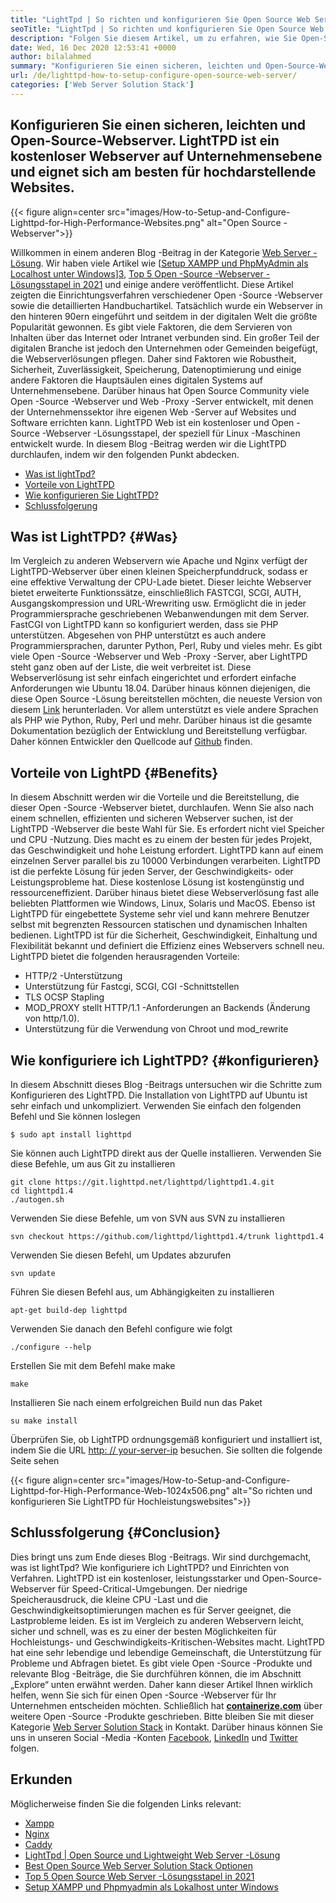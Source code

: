 ```yaml
---
title: "LightTpd | So richten und konfigurieren Sie Open Source Web Server '" 
seoTitle: "LightTpd | So richten und konfigurieren Sie Open Source Web Server" 
description: "Folgen Sie diesem Artikel, um zu erfahren, wie Sie Open-Source-Webserver einrichten und konfigurieren. LightTPD ist ein konformer Webserver, der mit einer robusten CPU -Laststeuerung geliefert wird." 
date: Wed, 16 Dec 2020 12:53:41 +0000
author: bilalahmed
summary: "Konfigurieren Sie einen sicheren, leichten und Open-Source-Webserver. LightTPD ist ein kostenloser Webserver auf Unternehmensebene und eignet sich am besten für hochdarstellende Websites." 
url: /de/lighttpd-how-to-setup-configure-open-source-web-server/
categories: ['Web Server Solution Stack']
---
```


## Konfigurieren Sie einen sicheren, leichten und Open-Source-Webserver. LightTPD ist ein kostenloser Webserver auf Unternehmensebene und eignet sich am besten für hochdarstellende Websites.

{{< figure align=center src="images/How-to-Setup-and-Configure-Lighttpd-for-High-Performance-Websites.png" alt="Open Source -Webserver">}}

Willkommen in einem anderen Blog -Beitrag in der Kategorie [Web Server -Lösung][1]. Wir haben viele Artikel wie [[Setup XAMPP und PhpMyAdmin als Localhost unter Windows][2]][3], [Top 5 Open -Source -Webserver -Lösungsstapel in 2021][4] und einige andere veröffentlicht. Diese Artikel zeigten die Einrichtungsverfahren verschiedener Open -Source -Webserver sowie die detaillierten Handbuchartikel. Tatsächlich wurde ein Webserver in den hinteren 90ern eingeführt und seitdem in der digitalen Welt die größte Popularität gewonnen. Es gibt viele Faktoren, die dem Servieren von Inhalten über das Internet oder Intranet verbunden sind. Ein großer Teil der digitalen Branche ist jedoch den Unternehmen oder Gemeinden beigefügt, die Webserverlösungen pflegen. Daher sind Faktoren wie Robustheit, Sicherheit, Zuverlässigkeit, Speicherung, Datenoptimierung und einige andere Faktoren die Hauptsäulen eines digitalen Systems auf Unternehmensebene.
Darüber hinaus hat Open Source Community viele Open -Source -Webserver und Web -Proxy -Server entwickelt, mit denen der Unternehmenssektor ihre eigenen Web -Server auf Websites und Software errichten kann. LightTPD Web ist ein kostenloser und Open -Source -Webserver -Lösungsstapel, der speziell für Linux -Maschinen entwickelt wurde. In diesem Blog -Beitrag werden wir die LightTPD durchlaufen, indem wir den folgenden Punkt abdecken.
  * [Was ist lightTpd?][5]
  * [Vorteile von LightTPD][6]
  * [Wie konfigurieren Sie LightTPD?][7]
  * [Schlussfolgerung][8]

## Was ist LightTPD?   {#Was}
Im Vergleich zu anderen Webservern wie Apache und Nginx verfügt der LightTPD-Webserver über einen kleinen Speicherpfunddruck, sodass er eine effektive Verwaltung der CPU-Lade bietet. Dieser leichte Webserver bietet erweiterte Funktionssätze, einschließlich FASTCGI, SCGI, AUTH, Ausgangskompression und URL-Wrewriting usw. Ermöglicht die in jeder Programmiersprache geschriebenen Webanwendungen mit dem Server. FastCGI von LightTPD kann so konfiguriert werden, dass sie PHP unterstützen. Abgesehen von PHP unterstützt es auch andere Programmiersprachen, darunter Python, Perl, Ruby und vieles mehr.
Es gibt viele Open -Source -Webserver und Web -Proxy -Server, aber LightTPD steht ganz oben auf der Liste, die weit verbreitet ist. Diese Webserverlösung ist sehr einfach eingerichtet und erfordert einfache Anforderungen wie Ubuntu 18.04. Darüber hinaus können diejenigen, die diese Open Source -Lösung bereitstellen möchten, die neueste Version von diesem [Link][9] herunterladen. Vor allem unterstützt es viele andere Sprachen als PHP wie Python, Ruby, Perl und mehr. Darüber hinaus ist die gesamte Dokumentation bezüglich der Entwicklung und Bereitstellung verfügbar. Daher können Entwickler den Quellcode auf [Github][10] finden.

## Vorteile von LightPD   {#Benefits}
In diesem Abschnitt werden wir die Vorteile und die Bereitstellung, die dieser Open -Source -Webserver bietet, durchlaufen. Wenn Sie also nach einem schnellen, effizienten und sicheren Webserver suchen, ist der LightTPD -Webserver die beste Wahl für Sie. Es erfordert nicht viel Speicher und CPU -Nutzung. Dies macht es zu einem der besten für jedes Projekt, das Geschwindigkeit und hohe Leistung erfordert. LightTPD kann auf einem einzelnen Server parallel bis zu 10000 Verbindungen verarbeiten. LightTPD ist die perfekte Lösung für jeden Server, der Geschwindigkeits- oder Leistungsprobleme hat. Diese kostenlose Lösung ist kostengünstig und ressourceneffizient.
Darüber hinaus bietet diese Webserverlösung fast alle beliebten Plattformen wie Windows, Linux, Solaris und MacOS. Ebenso ist LightTPD für eingebettete Systeme sehr viel und kann mehrere Benutzer selbst mit begrenzten Ressourcen statischen und dynamischen Inhalten bedienen. LightTPD ist für die Sicherheit, Geschwindigkeit, Einhaltung und Flexibilität bekannt und definiert die Effizienz eines Webservers schnell neu.
LightTPD bietet die folgenden herausragenden Vorteile:
  * HTTP/2 -Unterstützung
  * Unterstützung für Fastcgi, SCGI, CGI -Schnittstellen
  * TLS OCSP Stapling
  * MOD_PROXY stellt HTTP/1.1 -Anforderungen an Backends (Änderung von http/1.0).
  * Unterstützung für die Verwendung von Chroot und mod_rewrite

## Wie konfiguriere ich LightTPD?   {#konfigurieren}
In diesem Abschnitt dieses Blog -Beitrags untersuchen wir die Schritte zum Konfigurieren des LightTPD. Die Installation von LightTPD auf Ubuntu ist sehr einfach und unkompliziert. Verwenden Sie einfach den folgenden Befehl und Sie können loslegen
```
$ sudo apt install lighttpd
```
Sie können auch LightTPD direkt aus der Quelle installieren. Verwenden Sie diese Befehle, um aus Git zu installieren
```
git clone https://git.lighttpd.net/lighttpd/lighttpd1.4.git
cd lighttpd1.4
./autogen.sh
```
Verwenden Sie diese Befehle, um von SVN aus SVN zu installieren
```
svn checkout https://github.com/lighttpd/lighttpd1.4/trunk lighttpd1.4
```
Verwenden Sie diesen Befehl, um Updates abzurufen
```
svn update
```
Führen Sie diesen Befehl aus, um Abhängigkeiten zu installieren
```
apt-get build-dep lighttpd
```
Verwenden Sie danach den Befehl configure wie folgt
```
./configure --help
```
Erstellen Sie mit dem Befehl make make
```
make
```
Installieren Sie nach einem erfolgreichen Build nun das Paket
```
su make install
```
Überprüfen Sie, ob LightTPD ordnungsgemäß konfiguriert und installiert ist, indem Sie die URL [http: // your-server-ip][11] besuchen. Sie sollten die folgende Seite sehen

{{< figure align=center src="images/How-to-Setup-and-Configure-Lighttpd-for-High-Performance-Web-1024x506.png" alt="So richten und konfigurieren Sie LightTPD für Hochleistungswebsites">}}


## Schlussfolgerung   {#Conclusion}
Dies bringt uns zum Ende dieses Blog -Beitrags. Wir sind durchgemacht, was ist lightTpd? Wie konfiguriere ich LightTPD? und Einrichten von Verfahren. LightTPD ist ein kostenloser, leistungsstarker und Open-Source-Webserver für Speed-Critical-Umgebungen. Der niedrige Speicherausdruck, die kleine CPU -Last und die Geschwindigkeitsoptimierungen machen es für Server geeignet, die Lastprobleme leiden. Es ist im Vergleich zu anderen Webservern leicht, sicher und schnell, was es zu einer der besten Möglichkeiten für Hochleistungs- und Geschwindigkeits-Kritischen-Websites macht. LightTPD hat eine sehr lebendige und lebendige Gemeinschaft, die Unterstützung für Probleme und Abfragen bietet. Es gibt viele Open -Source -Produkte und relevante Blog -Beiträge, die Sie durchführen können, die im Abschnitt „Explore“ unten erwähnt werden. Daher kann dieser Artikel Ihnen wirklich helfen, wenn Sie sich für einen Open -Source -Webserver für Ihr Unternehmen entscheiden möchten.
Schließlich hat **[containerize.com][12]**  über weitere Open -Source -Produkte geschrieben. Bitte bleiben Sie mit dieser Kategorie [Web Server Solution Stack][1] in Kontakt. Darüber hinaus können Sie uns in unseren Social -Media -Konten [Facebook][13], [LinkedIn][14] und [Twitter][15] folgen.

## Erkunden
Möglicherweise finden Sie die folgenden Links relevant:
  * [Xampp][16]
  * [Nginx][17]
  * [Caddy][18]
  * [LightTpd | Open Source und Lightweight Web Server -Lösung][19]
  * [Best Open Source Web Server Solution Stack Optionen][1]
  * [Top 5 Open Source Web Server -Lösungsstapel in 2021][4]
  * [Setup XAMPP und Phpmyadmin als Lokalhost unter Windows][2]

  
[1]: https://products.containerize.com/solution-stack/
[2]: https://blog.containerize.com/database-management-software/how-to-setup-xampp-and-phpmyadmin-as-localhost-on-windows/
[3]: https://blog.containerize.com/2020/12/16/setup-and-configure-lighttpd-web-server-for-high-performance-websites/
[4]: https://blog.containerize.com/2021/01/08/top-5-open-source-web-server-solution-stacks-in-2021/
[5]: #what
[6]: #benefits
[7]: #configure
[8]: #conclusion
[9]: http://www.lighttpd.net/download/
[10]: https://github.com/lighttpd/lighttpd1.4
[11]: http://your-server-ip/
[12]: https://www.containerize.com/
[13]: https://web.facebook.com/containerize
[14]: https://www.linkedin.com/company/containerize/
[15]: https://twitter.com/containerize_co
[16]: https://products.containerize.com/solution-stack/xampp/
[17]: https://products.containerize.com/solution-stack/nginx/
[18]: https://products.containerize.com/solution-stack/caddy/
[19]: https://products.containerize.com/solution-stack/lighttpd
